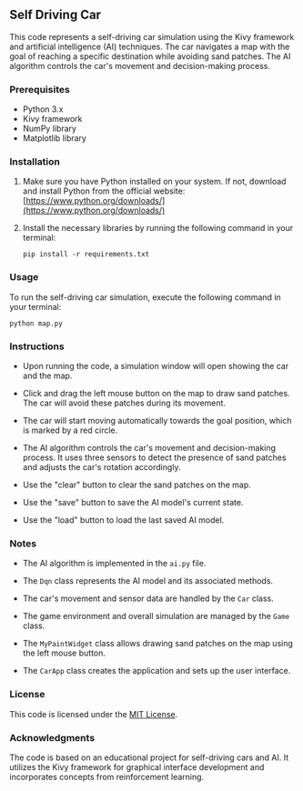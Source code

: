 ## Self Driving Car

This code represents a self-driving car simulation using the Kivy framework and artificial intelligence (AI) techniques. The car navigates a map with the goal of reaching a specific destination while avoiding sand patches. The AI algorithm controls the car's movement and decision-making process.

### Prerequisites

- Python 3.x
- Kivy framework
- NumPy library
- Matplotlib library

### Installation

1. Make sure you have Python installed on your system. If not, download and install Python from the official website: [https://www.python.org/downloads/](https://www.python.org/downloads/)

2. Install the necessary libraries by running the following command in your terminal:

   ```
   pip install -r requirements.txt
   ```

### Usage

To run the self-driving car simulation, execute the following command in your terminal:

```
python map.py
```

### Instructions

- Upon running the code, a simulation window will open showing the car and the map.

- Click and drag the left mouse button on the map to draw sand patches. The car will avoid these patches during its movement.

- The car will start moving automatically towards the goal position, which is marked by a red circle.

- The AI algorithm controls the car's movement and decision-making process. It uses three sensors to detect the presence of sand patches and adjusts the car's rotation accordingly.

- Use the "clear" button to clear the sand patches on the map.

- Use the "save" button to save the AI model's current state.

- Use the "load" button to load the last saved AI model.

### Notes

- The AI algorithm is implemented in the `ai.py` file.

- The `Dqn` class represents the AI model and its associated methods.

- The car's movement and sensor data are handled by the `Car` class.

- The game environment and overall simulation are managed by the `Game` class.

- The `MyPaintWidget` class allows drawing sand patches on the map using the left mouse button.

- The `CarApp` class creates the application and sets up the user interface.

### License

This code is licensed under the [MIT License](https://opensource.org/licenses/MIT).

### Acknowledgments

The code is based on an educational project for self-driving cars and AI. It utilizes the Kivy framework for graphical interface development and incorporates concepts from reinforcement learning.
